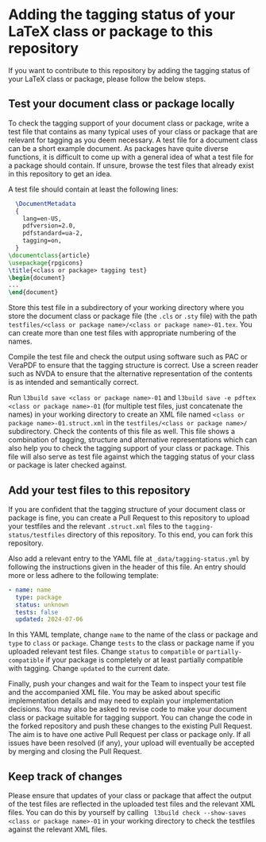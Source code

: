 # Adding the tagging status of your LaTeX class or package to this repository

If you want to contribute to this repository by adding the tagging status of your LaTeX class or package, please follow the below steps.

## Test your document class or package locally

To check the tagging support of your document class or package, write a test file that contains as many typical uses of your class or package that are relevant for tagging as you deem necessary. A test file for a document class can be a short example document. As packages have quite diverse functions, it is difficult to come up with a general idea of what a test file for a package should contain. If unsure, browse the test files that already exist in this repository to get an idea. 

A test file should contain at least the following lines:
```tex
  \DocumentMetadata
  {
    lang=en-US,
    pdfversion=2.0,
    pdfstandard=ua-2,
    tagging=on,
  }
\documentclass{article}
\usepackage{rpgicons}
\title{<class or package> tagging test}
\begin{document}
...
\end{document}
```

Store this test file in a subdirectory of your working directory where you store the document class or package file (the `.cls` or `.sty` file) with the path `testfiles/<class or package name>/<class or package name>-01.tex`. You can create more than one test files with appropriate numbering of the names.

Compile the test file and check the output using software such as PAC or VeraPDF to ensure that the tagging structure is correct. Use a screen reader such as NVDA to ensure that the alternative representation of the contents is as intended and semantically correct.

Run `l3build save <class or package name>-01` and `l3build save -e pdftex <class or package name>-01` (for multiple test files, just concatenate the names) in your working directory to create an XML file named `<class or package name>-01.struct.xml` in the `testfiles/<class or package name>/` subdirectory. Check the contents of this file as well. This file shows a combination of tagging, structure and alternative representations which can also help you to check the tagging support of your class or package. This file will also serve as test file against which the tagging status of your class or package is later checked against.  

## Add your test files to this repository

If you are confident that the tagging structure of your document class or package is fine, you can create a Pull Request to this repository to upload your testfiles and the relevant `.struct.xml` files to the `tagging-status/testfiles` directory of this repository. To this end, you can fork this repository.

Also add a relevant entry to the YAML file at `_data/tagging-status.yml` by following the instructions given in the header of this file. An entry should more or less adhere to the following template:
```yaml
- name: name
  type: package
  status: unknown
  tests: false
  updated: 2024-07-06
```

In this YAML template, change `name` to the name of the class or package and `type` to `class` or `package`. Change `tests` to the class or package name if you uploaded relevant test files. Change `status` to `compatible` or `partially-compatible` if your package is completely or at least partially compatible with tagging. Change `updated` to the current date.

Finally, push your changes and wait for the Team to inspect your test file and the accompanied XML file. You may be asked about specific implementation details and may need to explain your implementation decisions. You may also be asked to revise code to make your document class or package suitable for tagging support. You can change the code in the forked repository and push these changes to the existing Pull Request. The aim is to have one active Pull Request per class or package only. If all issues have been resolved (if any), your upload will eventually be accepted by merging and closing the Pull Request. 

## Keep track of changes

Please ensure that updates of your class or package that affect the output of the test files are reflected in the uploaded test files and the relevant XML files. You can do this by yourself by calling ` l3build check --show-saves <class or package name>-01` in your working directory to check the testfiles against the relevant XML files.
